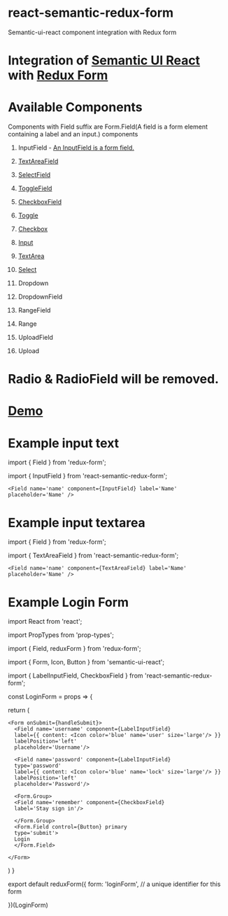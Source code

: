 # react-semantic-redux-form
Semantic-ui-react component integration with Redux form

# Integration of [Semantic UI React](https://react.semantic-ui.com/introduction) with [Redux Form](http://redux-form.com)
# Available Components

<p>Components with Field suffix are Form.Field(A field is a form element containing a label and an input.) components</p>

1. InputField - [An InputField is a form field.](https://react.semantic-ui.com/collections/form#form-example-subcomponent-control)
2. [TextAreaField](https://react.semantic-ui.com/addons/text-area#text-area-example-text-area)
3. [SelectField](https://react.semantic-ui.com/addons/select)
4. [ToggleField](https://react.semantic-ui.com/addons/radio#radio-example-toggle)

5. [CheckboxField](https://react.semantic-ui.com/collections/form#form-example-required-field-shorthand)
7. [Toggle](https://react.semantic-ui.com/addons/radio#radio-example-toggle)
8. [Checkbox](https://react.semantic-ui.com/modules/checkbox)
9. [Input](https://react.semantic-ui.com/collections/form#form-example-subcomponent-control)
10. [TextArea](https://react.semantic-ui.com/addons/text-area#text-area-example-text-area)
11. [Select](https://react.semantic-ui.com/addons/select)
12. Dropdown
13. DropdownField
14. RangeField
15. Range
16. UploadField
16. Upload

# Radio & RadioField will be removed.

# [Demo](https://codesandbox.io/s/2o061l65yp)

# Example input text
import { Field } from 'redux-form';

import { InputField } from 'react-semantic-redux-form';

`<Field name='name' component={InputField}
	label='Name' placeholder='Name' />`

# Example input textarea
import { Field } from 'redux-form';

import { TextAreaField } from 'react-semantic-redux-form';

`<Field name='name' component={TextAreaField}
	label='Name' placeholder='Name' />`


 # Example Login Form

import React from 'react';

import PropTypes from 'prop-types';

import { Field, reduxForm } from 'redux-form';

import { Form, Icon, Button } from 'semantic-ui-react';

import { LabelInputField, CheckboxField } from 'react-semantic-redux-form';

const LoginForm = props => {

  return (

    <Form onSubmit={handleSubmit}>
      <Field name='username' component={LabelInputField}
      label={{ content: <Icon color='blue' name='user' size='large'/> }}
      labelPosition='left'
      placeholder='Username'/>

      <Field name='password' component={LabelInputField}
      type='password'
      label={{ content: <Icon color='blue' name='lock' size='large'/> }}
      labelPosition='left'
      placeholder='Password'/>

      <Form.Group>
      <Field name='remember' component={CheckboxField}
      label='Stay sign in'/>

      </Form.Group>
      <Form.Field control={Button} primary
      type='submit'>
      Login
      </Form.Field>

    </Form>
  )
}

export default reduxForm({
	form: 'loginForm',	// a unique identifier for this form

})(LoginForm)
